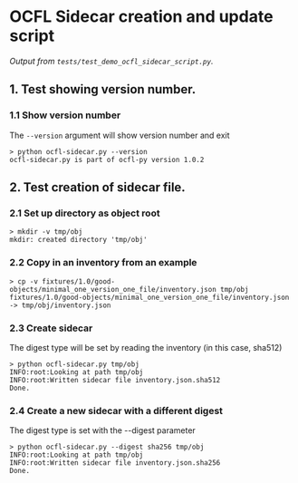 # OCFL Sidecar creation and update script

_Output from `tests/test_demo_ocfl_sidecar_script.py`._

## 1. Test showing version number.

### 1.1 Show version number

The `--version` argument will show version number and exit

```
> python ocfl-sidecar.py --version
ocfl-sidecar.py is part of ocfl-py version 1.0.2
```


## 2. Test creation of sidecar file.

### 2.1 Set up directory as object root

```
> mkdir -v tmp/obj
mkdir: created directory 'tmp/obj'
```


### 2.2 Copy in an inventory from an example

```
> cp -v fixtures/1.0/good-objects/minimal_one_version_one_file/inventory.json tmp/obj
fixtures/1.0/good-objects/minimal_one_version_one_file/inventory.json -> tmp/obj/inventory.json
```


### 2.3 Create sidecar

The digest type will be set by reading the inventory (in this case, sha512)

```
> python ocfl-sidecar.py tmp/obj
INFO:root:Looking at path tmp/obj
INFO:root:Written sidecar file inventory.json.sha512
Done.
```


### 2.4 Create a new sidecar with a different digest

The digest type is set with the --digest parameter

```
> python ocfl-sidecar.py --digest sha256 tmp/obj
INFO:root:Looking at path tmp/obj
INFO:root:Written sidecar file inventory.json.sha256
Done.
```

